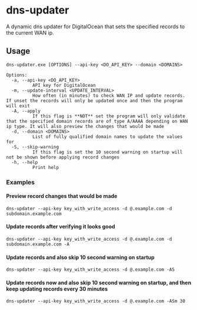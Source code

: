 # dns-updater
A dynamic dns updater for DigitalOcean that sets the specified records to the current WAN ip.

## Usage

```
dns-updater.exe [OPTIONS] --api-key <DO_API_KEY> --domain <DOMAINS>

Options:
  -a, --api-key <DO_API_KEY>
          API key for DigitalOcean
  -m, --update-interval <UPDATE_INTERVAL>
          How often (in minutes) to check WAN IP and update records. If unset the records will only be updated once and then the program will exit
  -A, --apply
          If this flag is **NOT** set the program will only validate that the specified domain records are of type A/AAAA depending on WAN ip type. It will also preview the changes that would be made
  -d, --domain <DOMAINS>
          List of fully qualified domain names to update the values for
  -S, --skip-warning
          If this flag is set the 10 second warning on startup will not be shown before applying record changes
  -h, --help
          Print help
```

### Examples

#### Preview record changes that would be made
```dns-updater --api-key key_with_write_access -d @.example.com -d subdomain.example.com```

#### Update records after verifying it looks good
```dns-updater --api-key key_with_write_access -d @.example.com -d subdomain.example.com -A```

#### Update records and also skip 10 second warning on startup
```dns-updater --api-key key_with_write_access -d @.example.com -AS```

#### Update records now and also skip 10 second warning on startup, and then keep updating records every 30 minutes
```dns-updater --api-key key_with_write_access -d @.example.com -ASm 30```
